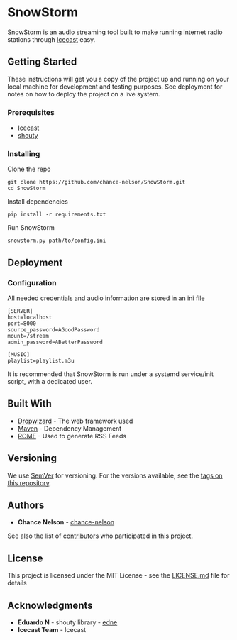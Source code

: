 # SnowStorm

SnowStorm is an audio streaming tool built to make running internet radio stations through [Icecast](https://icecast.org) easy.

## Getting Started

These instructions will get you a copy of the project up and running on your local machine for development and testing purposes. See deployment for notes on how to deploy the project on a live system.

### Prerequisites

* [Icecast](https://icecast.org)
* [shouty](https://github.com/edne/shouty)

### Installing

Clone the repo
```
git clone https://github.com/chance-nelson/SnowStorm.git
cd SnowStorm 
```

Install dependencies
```
pip install -r requirements.txt
```

Run SnowStorm
```
snowstorm.py path/to/config.ini
```

## Deployment

### Configuration

All needed credentials and audio information are stored in an ini file
```
[SERVER]
host=localhost
port=8000
source_password=AGoodPassword
mount=/stream
admin_password=ABetterPassword

[MUSIC]
playlist=playlist.m3u
```

It is recommended that SnowStorm is run under a systemd service/init script, with a dedicated user.

## Built With

* [Dropwizard](http://www.dropwizard.io/1.0.2/docs/) - The web framework used
* [Maven](https://maven.apache.org/) - Dependency Management
* [ROME](https://rometools.github.io/rome/) - Used to generate RSS Feeds


## Versioning

We use [SemVer](http://semver.org/) for versioning. For the versions available, see the [tags on this repository](https://github.com/your/project/tags). 

## Authors

* **Chance Nelson** - [chance-nelson](https://github.com/chance-nelson)

See also the list of [contributors](https://github.com/chance-nelson/SnowStorm/contributors) who participated in this project.

## License

This project is licensed under the MIT License - see the [LICENSE.md](LICENSE.md) file for details

## Acknowledgments

* **Eduardo N** - shouty library - [edne](https://github.com/edne)
* **Icecast Team** - Icecast
